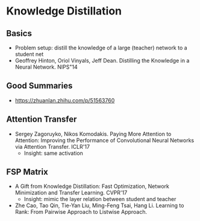 # Knowledge Distillation

## Basics
- Problem setup: distill the knowledge of a large (teacher) network to a student net
- Geoffrey Hinton, Oriol Vinyals, Jeff Dean. Distilling the Knowledge in a Neural Network. NIPS"14

## Good Summaries
- https://zhuanlan.zhihu.com/p/51563760

## Attention Transfer
- Sergey Zagoruyko, Nikos Komodakis. Paying More Attention to Attention: Improving the Performance of Convolutional Neural Networks via Attention Transfer. ICLR'17
	- Insight: same activation

## FSP Matrix
- A Gift from Knowledge Distillation: Fast Optimization, Network Minimization and Transfer Learning. CVPR'17
	- Insight: mimic the layer relation between student and teacher
- Zhe Cao, Tao Qin, Tie-Yan Liu, Ming-Feng Tsai, Hang Li. Learning to Rank: From Pairwise Approach to Listwise Approach. 
